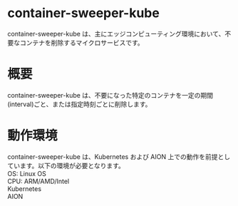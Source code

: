 # container-sweeper-kube
container-sweeper-kube は、主にエッジコンピューティング環境において、不要なコンテナを削除するマイクロサービスです。

# 概要
container-sweeper-kube は、不要になった特定のコンテナを一定の期間(interval)ごと、または指定時刻ごとに削除します。

# 動作環境
container-sweeper-kube は、Kubernetes および AION 上での動作を前提としています。以下の環境が必要となります。  
OS: Linux OS    
CPU: ARM/AMD/Intel  
Kubernetes  
AION  